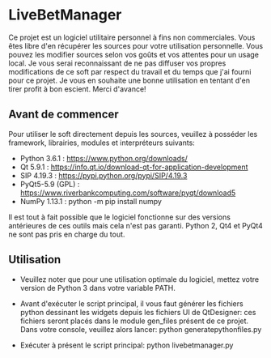# LiveBetManager

Ce projet est un logiciel utilitaire personnel à fins non commerciales.
Vous êtes libre d'en récupérer les sources pour votre utilisation personnelle.
Vous pouvez les modifier sources selon vos goûts et vos attentes pour un usage local.
Je vous serai reconnaissant de ne pas diffuser vos propres modifications de ce soft par respect du travail et du temps que j'ai fourni pour ce projet.
Je vous en souhaite une bonne utilisation en tentant d'en tirer profit à bon escient.
Merci d'avance!


## Avant de commencer

Pour utiliser le soft directement depuis les sources, veuillez à posséder les framework, librairies, modules et interpréteurs suivants:

- Python 3.6.1 : https://www.python.org/downloads/
- Qt 5.9.1 : https://info.qt.io/download-qt-for-application-development
- SIP 4.19.3 : https://pypi.python.org/pypi/SIP/4.19.3
- PyQt5-5.9 (GPL) : https://www.riverbankcomputing.com/software/pyqt/download5
- NumPy 1.13.1 : python -m pip install numpy

Il est tout à fait possible que le logiciel fonctionne sur des versions antérieures de ces outils mais cela n'est pas garanti.
 Python 2, Qt4 et PyQt4 ne sont pas pris en charge du tout.


## Utilisation

- Veuillez noter que pour une utilisation optimale du logiciel, mettez votre version de Python 3 dans votre variable PATH.

- Avant d'exécuter le script principal, il vous faut générer les fichiers python dessinant les widgets depuis les fichiers UI de QtDesigner: ces fichiers seront placés dans le module gen_files présent de ce projet. Dans votre console, veuillez alors lancer:
python generatepythonfiles.py

- Exécuter à présent le script principal:
python livebetmanager.py